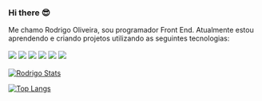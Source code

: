 ### Hi there :sunglasses:

Me chamo Rodrigo Oliveira, sou programador Front End. Atualmente estou aprendendo e criando projetos utilizando as seguintes tecnologias:
<br>
<br>
<img src="https://img.shields.io/badge/HTML5-E34F26?style=for-the-badge&logo=html5&logoColor=white"/>
<img src="https://img.shields.io/badge/CSS3-1572B6?style=for-the-badge&logo=css3&logoColor=white"/>
<img src="https://img.shields.io/badge/GIT-E44C30?style=for-the-badge&logo=git&logoColor=white"/>
<img src="https://img.shields.io/badge/GitHub-100000?style=for-the-badge&logo=github&logoColor=white"/>
<img src="https://img.shields.io/badge/JavaScript-323330?style=for-the-badge&logo=javascript&logoColor=F7DF1E"/>
<img src="https://img.shields.io/badge/React-20232A?style=for-the-badge&logo=react&logoColor=61DAFB"/>
<br>
<br>
[![Rodrigo Stats](https://github-readme-stats.vercel.app/api?username=roliveira22)](https://github.com/anuraghazra/github-readme-stats)

[![Top Langs](https://github-readme-stats.vercel.app/api/top-langs/?username=roliveira22)](https://github.com/anuraghazra/github-readme-stats)
